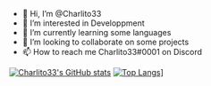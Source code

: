 - 👋 Hi, I’m @Charlito33
- 👀 I’m interested in Developpment
- 🌱 I’m currently learning some languages
- 💞️ I’m looking to collaborate on some projects
- 📫 How to reach me Charlito33#0001 on Discord

<!---
Charlito33/Charlito33 is a ✨ special ✨ repository because its `README.md` (this file) appears on your GitHub profile.
You can click the Preview link to take a look at your changes.
--->

[![Charlito33's GitHub stats](https://github-readme-stats.vercel.app/api?username=charlito33&count_private=true&&show_icons=true&theme=tokyonight)](https://github.com/anuraghazra/github-readme-stats)
[![Top Langs](https://github-readme-stats.vercel.app/api/top-langs/?username=Charlito33&layout=compact)](https://github.com/anuraghazra/github-readme-stats)]
